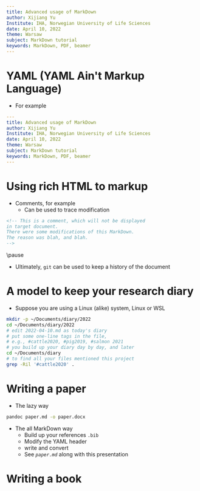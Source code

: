 ```yaml
---
title: Advanced usage of MarkDown
author: Xijiang Yu
Institute: IHA, Norwegian University of Life Sciences
date: April 10, 2022
theme: Warsaw
subject: MarkDown tutorial
keywords: MarkDown, PDF, beamer
---
```


# YAML (YAML Ain't Markup Language)

- For example
```yaml
---
title: Advanced usage of MarkDown
author: Xijiang Yu
Institute: IHA, Norwegian University of Life Sciences
date: April 10, 2022
theme: Warsaw
subject: MarkDown tutorial
keywords: MarkDown, PDF, beamer
---
```

<!-- Use command pdfinfo to view pdf meta data -->

# Using rich HTML to markup

- Comments, for example
  - Can be used to trace modification
```html
<!-- This is a comment, which will not be displayed 
in target document.
There were some modifications of this MarkDown.
The reason was blah, and blah.
-->
```
\pause

- Ultimately, `git` can be used to keep a history of the document

# A model to keep your research diary
- Suppose you are using a Linux (alike) system, Linux or WSL
```bash
mkdir -p ~/Documents/diary/2022
cd ~/Documents/diary/2022
# edit 2022-04-10.md as today's diary
# put some one-line tags in the file, 
# e.g., #cattle2020, #pig2019, #salmon 2021
# you build up your diary day by day, and later
cd ~/Documents/diary
# to find all your files mentioned this project
grep -Ril '#cattle2020' .
```

# Writing a paper
- The lazy way
```bash
pandoc paper.md -o paper.docx
```

- The all MarkDown way
  - Build up your references `.bib`
  - Modify the YAML header
  - write and convert
  - See *`paper.md`* along with this presentation
  
# Writing a book
  
<!--

These are too advanced here.

\pause
- For example, centering objects

```html
<p align="center"> figure, table, or text
</p>
```

-  Floating objects
```html
<div "margin-bottom: 1rem; overflow-x autl;">
...
</div>
```
-->
